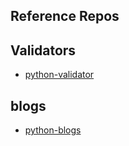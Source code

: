 ## Reference Repos

## Validators

- [python-validator](https://github.com/python-validators/validators.git)


## blogs

- [python-blogs](https://rednafi.github.io/digressions/)
